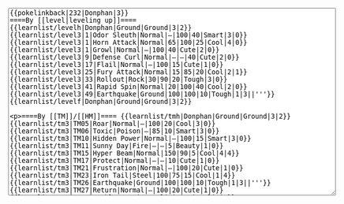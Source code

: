 </p><textarea readonly="" accesskey="," id="wpTextbox1" cols="80" rows="25" style="" class="mw-editfont-monospace" lang="en" dir="ltr" name="wpTextbox1">{{pokelinkback|232|Donphan|3}}
====By [[level|leveling up]]====
{{learnlist/levelh|Donphan|Ground|Ground|3|2}}
{{learnlist/level3|1|Odor Sleuth|Normal|—|100|40|Smart|3|0}}
{{learnlist/level3|1|Horn Attack|Normal|65|100|25|Cool|4|0}}
{{learnlist/level3|1|Growl|Normal|—|100|40|Cute|2|0}}
{{learnlist/level3|9|Defense Curl|Normal|—|—|40|Cute|2|0}}
{{learnlist/level3|17|Flail|Normal|—|100|15|Cute|1|0}}
{{learnlist/level3|25|Fury Attack|Normal|15|85|20|Cool|2|1}}
{{learnlist/level3|33|Rollout|Rock|30|90|20|Tough|3|0}}
{{learnlist/level3|41|Rapid Spin|Normal|20|100|40|Cool|2|0}}
{{learnlist/level3|49|Earthquake|Ground|100|100|10|Tough|1|3||'''}}
{{learnlist/levelf|Donphan|Ground|Ground|3|2}}

====By [[TM]]/[[HM]]====
{{learnlist/tmh|Donphan|Ground|Ground|3|2}}
{{learnlist/tm3|TM05|Roar|Normal|—|100|20|Cool|3|0}}
{{learnlist/tm3|TM06|Toxic|Poison|—|85|10|Smart|3|0}}
{{learnlist/tm3|TM10|Hidden Power|Normal|—|100|15|Smart|3|0}}
{{learnlist/tm3|TM11|Sunny Day|Fire|—|—|5|Beauty|1|0}}
{{learnlist/tm3|TM15|Hyper Beam|Normal|150|90|5|Cool|4|4}}
{{learnlist/tm3|TM17|Protect|Normal|—|—|10|Cute|1|0}}
{{learnlist/tm3|TM21|Frustration|Normal|—|100|20|Cute|1|0}}
{{learnlist/tm3|TM23|Iron Tail|Steel|100|75|15|Cool|1|4}}
{{learnlist/tm3|TM26|Earthquake|Ground|100|100|10|Tough|1|3||'''}}
{{learnlist/tm3|TM27|Return|Normal|—|100|20|Cute|1|0}}
{{learnlist/tm3|TM32|Double Team|Normal|—|—|15|Cool|2|0}}
{{learnlist/tm3|TM37|Sandstorm|Rock|—|—|10|Tough|3|0}}
{{learnlist/tm3|TM39|Rock Tomb|Rock|50|80|10|Smart|3|0}}
{{learnlist/tm3|TM42|Facade|Normal|70|100|20|Cute|2|0}}
{{learnlist/tm3|TM43|Secret Power|Normal|70|100|20|Smart|1|0}}
{{learnlist/tm3|TM44|Rest|Psychic|—|—|10|Cute|2|0}}
{{learnlist/tm3|TM45|Attract|Normal|—|100|15|Cute|2|0}}
{{learnlist/tm3|HM04|Strength|Normal|80|100|15|Tough|2|1}}
{{learnlist/tm3|HM06|Rock Smash|Fighting|20|100|15|Tough|1|0}}
{{learnlist/tmf|Donphan|Ground|Ground|3|2}}

====By {{pkmn|breeding}}====
{{learnlist/breedh|Donphan|Ground|Ground|3|2}}
{{learnlist/breed3|{{MSP/3|352|Kecleon}}|AncientPower|Rock|60|100|5|Tough|1|0}}
{{learnlist/breed3|{{MSP/3|324|Torkoal}}{{MSP/3|363|Spheal}}{{MSP/3|364|Sealeo}}{{MSP/3|365|Walrein}}|Body Slam|Normal|85|100|15|Tough|1|4}}
{{learnlist/breed3|{{MSP/3|287|Slakoth}}{{MSP/3|288|Vigoroth}}{{MSP/3|289|Slaking}}|Counter|Fighting|—|100|20|Tough|2|0}}
{{learnlist/breed3|{{MSP/3|050|Diglett}}{{MSP/3|051|Dugtrio}}{{MSP/3|323|Camerupt}}|Fissure|Ground|—|30|5|Tough|2|1}}
{{learnlist/breed3|{{MSP/3|019|Rattata}}{{MSP/3|020|Raticate}}{{MSP/3|032|Nidoran♂}}{{MSP/3|033|Nidorino}}{{MSP/3|034|Nidoking}}{{MSP/3|056|Mankey}}&lt;br>{{MSP/3|057|Primeape}}{{MSP/3|255|Torchic}}{{MSP/3|256|Combusken}}{{MSP/3|257|Blaziken}}{{MSP/3|287|Slakoth}}{{MSP/3|288|Vigoroth}}&lt;br>{{MSP/3|289|Slaking}}{{MSP/3|322|Numel}}{{MSP/3|323|Camerupt}}|Focus Energy|Normal|—|—|30|Cool|1|3}}
{{learnlist/breed3|{{MSP/3|216|Teddiursa}}{{MSP/3|217|Ursaring}}{{MSP/3|325|Spoink}}{{MSP/3|326|Grumpig}}{{MSP/3|363|Spheal}}{{MSP/3|364|Sealeo}}&lt;br>{{MSP/3|365|Walrein}}|Snore|Normal|40|100|15|Cute|4|0}}
{{learnlist/breedf|Donphan|Ground|Ground|3|2}}

====By [[Move Tutor|tutoring]]====
{{learnlist/tutorh|Donphan|Ground|Ground|3|2}}
{{learnlist/tutor3|Body Slam|Normal|85|100|15|Tough|1|4|||yes|yes|yes}}
{{learnlist/tutor3|Counter|Fighting|—|100|20|Tough|2|0|||yes|yes|no|}}
{{learnlist/tutor3|Defense Curl|Normal|—|—|40|Cute|2|0|||no|yes|no|}}
{{learnlist/tutor3|Double-Edge|Normal|120|100|15|Tough|6|0|||yes|yes|yes|}}
{{learnlist/tutor3|Endure|Normal|—|—|10|Tough|2|0|||no|yes|no|}}
{{learnlist/tutor3|Mimic|Normal|—|—|10|Cute|1|0|||yes|yes|yes|}}
{{learnlist/tutor3|Mud-Slap|Ground|20|100|10|Cute|2|1||'''|no|yes|no|}}
{{learnlist/tutor3|Rock Slide|Rock|75|90|10|Tough|1|3|||yes|yes|no|}}
{{learnlist/tutor3|Rollout|Rock|30|90|20|Tough|3|0|||no|yes|no|}}
{{learnlist/tutor3|Sleep Talk|Normal|—|—|10|Cute|3|0|||no|yes|no|}}
{{learnlist/tutor3|Snore|Normal|40|100|15|Cute|4|0|||no|yes|no|}}
{{learnlist/tutor3|Substitute|Normal|—|—|10|Smart|2|0|||yes|yes|yes|}}
{{learnlist/tutor3|Swagger|Normal|—|90|15|Cute|2|0|||no|yes|yes|}}
{{learnlist/tutorf|Donphan|Ground|Ground|3|2}}

====By a prior [[evolution]]====
{{Learnlist/prevoh|Donphan|Ground|Ground|3|2}}
{{Learnlist/prevo3|231|Phanpy|||||Tackle|Normal|35|95|35|Tough|4|0}}
{{Learnlist/prevo3|231|Phanpy|||||Take Down|Normal|90|85|20|Tough|6|0}}
{{Learnlist/prevo3|231|Phanpy|||||Endure|Normal|—|—|10|Tough|2|0||RSFRLG}}
{{Learnlist/prevo3|231|Phanpy|||||Double-Edge|Normal|120|100|15|Tough|6|0||RS}}
{{Learnlist/prevof|Donphan|Ground|Ground|3|2}}

[[it:Donphan/Mosse apprese in terza generazione]]
[[zh:顿甲/第三世代招式表]]
